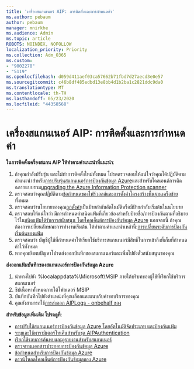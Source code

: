 ```yaml
---
title: 'เครื่องสแกนเนอร์ AIP: การติดตั้งและการกําหนดค่า'
ms.author: pebaum
author: pebaum
manager: mnirkhe
ms.audience: Admin
ms.topic: article
ROBOTS: NOINDEX, NOFOLLOW
localization_priority: Priority
ms.collection: Adm_O365
ms.custom:
- "9002278"
- "5119"
ms.openlocfilehash: d059d411aef03ca57662b71fbd7d27aecd3e0e57
ms.sourcegitcommit: c46b8df485edbd13e8bb4d1b2ba1c2821ddc9da0
ms.translationtype: MT
ms.contentlocale: th-TH
ms.lasthandoff: 05/23/2020
ms.locfileid: "44358568"
---
```

# <a name="aip-scanner-installation-and-configuration"></a>เครื่องสแกนเนอร์ AIP: การติดตั้งและการกําหนดค่า

**ในการติดตั้งเครื่องสแกน AIP ให้ทําตามคําแนะนําที่แนะนํา**:

1. ถ้าคุณกําลังปรับรุ่น และไม่ทําการติดตั้งใหม่ทั้งหมด โปรดตรวจสอบให้แน่ใจว่าคุณได้ปฏิบัติตามคําแนะนําสําหรับ[การปรับรุ่นสแกนเนอร์การป้องกันข้อมูล Azure](https://docs.microsoft.com/azure/information-protection/rms-client/client-admin-guide#upgrading-the-azure-information-protection-scanner)และสําหรับไคลเอนต์การติดฉลากแบบรวม[upgrading the Azure Information Protection scanner](https://docs.microsoft.com/azure/information-protection/rms-client/clientv2-admin-guide#upgrading-the-azure-information-protection-scanner)
2. ตรวจสอบว่าคุณปฏิบัติตาม[ข้อกําหนดของไฟร์วอลล์และการตั้งค่าโครงสร้างพื้นฐานเครือข่าย](https://docs.microsoft.com/azure/information-protection/requirements#firewalls-and-network-infrastructure)ทั้งหมด
3. ตรวจสอบว่านโยบายของคุณ[ถูกตั้งค่า](https://docs.microsoft.com/azure/information-protection/configure-policy)เป็นป้ายกํากับอัตโนมัติหรือมีป้ายกํากับเริ่มต้นในนโยบาย
4. ตรวจสอบให้แน่ใจว่า มีการกําหนดค่าชนิดแฟ้มที่เกี่ยวข้องสําหรับป้ายชื่อ/การป้องกันตามที่อธิบายไว้ใน[ชนิดแฟ้มได้รับการสนับสนุน โดยไคลเอ็นต์การป้องกันข้อมูล Azure](https://docs.microsoft.com/azure/information-protection/rms-client/client-admin-guide-file-types#supported-file-types-for-classification-and-protection) นอกจากนี้ ถ้าคุณต้องการเปลี่ยนลักษณะการทํางานเริ่มต้น ให้ทําตามคําแนะนําเหล่านี้:[การเปลี่ยนระดับการป้องกันเริ่มต้นของแฟ้ม](https://docs.microsoft.com/azure/information-protection/rms-client/client-admin-guide-file-types#changing-the-default-protection-level-of-files)
5. ตรวจสอบว่า บัญชีผู้ใช้ที่กําหนดค่าให้เรียกใช้บริการสแกนเนอร์มีสิทธิ์ในการเข้าถึงที่เก็บที่กําหนดค่าไว้ทั้งหมด
6. หากคุณยังพบปัญหาโปรดส่งออกบันทึกของสแกนเนอร์และเพิ่มไปยังตั๋วสนับสนุนของคุณ

**ส่งออกแฟ้มบันทึกของสแกนเนอร์การป้องกันข้อมูล Azure**

1. นําทางไปยัง %localappdata%\Microsoft\MSIP ภายใต้บริบทของผู้ใช้ที่เรียกใช้บริการสแกนเนอร์
2. ซิปเนื้อหาทั้งหมดภายใต้โฟลเดอร์ MSIP
3. บันทึกบันทึกไปยังตําแหน่งที่คุณเลือกและแนบกับคําขอบริการของคุณ
4. คุณยังสามารถใช้[การส่งออก AIPLogs - onbehalf ของ](https://docs.microsoft.com/powershell/module/azureinformationprotection/export-aiplogs?view=azureipps)

**สําหรับข้อมูลเพิ่มเติม โปรดดูที่**:
- [การปรับใช้สแกนเนอร์การป้องกันข้อมูล Azure โดยอัตโนมัติจัดประเภท และป้องกันแฟ้ม](https://docs.microsoft.com/azure/information-protection/deploy-aip-scanner)
- [ระบุและใช้พารามิเตอร์โทเค็นสําหรับชุด AIPAuthentication](https://docs.microsoft.com/azure/information-protection/rms-client/client-admin-guide-powershell#specify-and-use-the-token-parameter-for-set-aipauthentication)
- [เรียกใช้รอบการค้นพบและดูรายงานสําหรับสแกนเนอร์](https://docs.microsoft.com/azure/information-protection/deploy-aip-scanner#run-a-discovery-cycle-and-view-reports-for-the-scanner)
- [ตรวจทานเอกสารประกอบการป้องกันข้อมูล Azure](https://docs.microsoft.com/azure/information-protection/what-is-information-protection)
- [ข้อกําหนดสําหรับการป้องกันข้อมูล Azure](https://docs.microsoft.com/azure/information-protection/get-started/requirements)
- [ดาวน์โหลดไคลเอ็นต์การป้องกันข้อมูลของ Azure](https://www.microsoft.com/download/details.aspx?id=53018)
